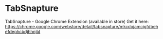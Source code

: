 # TabSnapture
TabSnapture - Google Chrome Extension (available in store)
Get it here: https://chrome.google.com/webstore/detail/tabsnapture/mkcdojamcigfdbehefdephcbdjhhnjbl
